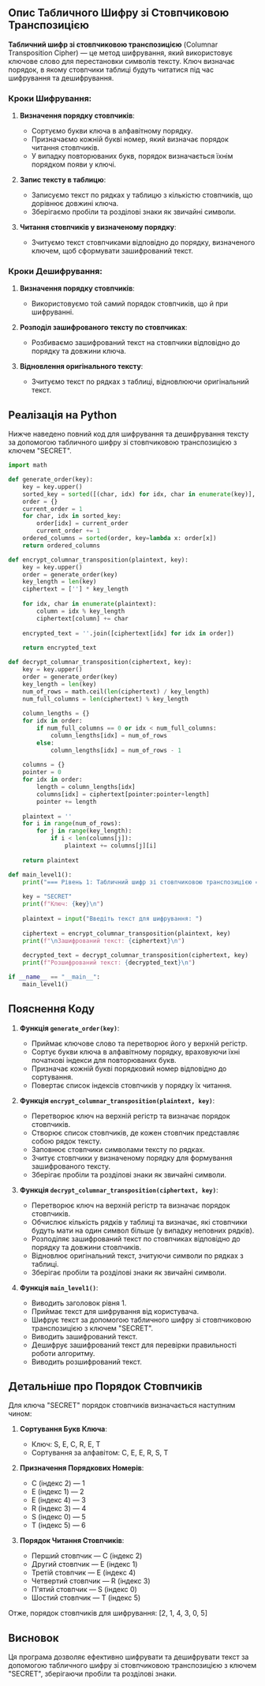 ## Опис Табличного Шифру зі Стовпчиковою Транспозицією

**Табличний шифр зі стовпчиковою транспозицією** (Columnar Transposition Cipher) — це метод шифрування, який використовує ключове слово для перестановки символів тексту. Ключ визначає порядок, в якому стовпчики таблиці будуть читатися під час шифрування та дешифрування.

### Кроки Шифрування:
1. **Визначення порядку стовпчиків**:
   - Сортуємо букви ключа в алфавітному порядку.
   - Призначаємо кожній букві номер, який визначає порядок читання стовпчиків.
   - У випадку повторюваних букв, порядок визначається їхнім порядком появи у ключі.

2. **Запис тексту в таблицю**:
   - Записуємо текст по рядках у таблицю з кількістю стовпчиків, що дорівнює довжині ключа.
   - Зберігаємо пробіли та розділові знаки як звичайні символи.

3. **Читання стовпчиків у визначеному порядку**:
   - Зчитуємо текст стовпчиками відповідно до порядку, визначеного ключем, щоб сформувати зашифрований текст.

### Кроки Дешифрування:
1. **Визначення порядку стовпчиків**:
   - Використовуємо той самий порядок стовпчиків, що й при шифруванні.

2. **Розподіл зашифрованого тексту по стовпчиках**:
   - Розбиваємо зашифрований текст на стовпчики відповідно до порядку та довжини ключа.

3. **Відновлення оригінального тексту**:
   - Зчитуємо текст по рядках з таблиці, відновлюючи оригінальний текст.

## Реалізація на Python

Нижче наведено повний код для шифрування та дешифрування тексту за допомогою табличного шифру зі стовпчиковою транспозицією з ключем "SECRET".

```python
import math

def generate_order(key):
    key = key.upper()
    sorted_key = sorted([(char, idx) for idx, char in enumerate(key)], key=lambda x: (x[0], x[1]))
    order = {}
    current_order = 1
    for char, idx in sorted_key:
        order[idx] = current_order
        current_order += 1
    ordered_columns = sorted(order, key=lambda x: order[x])
    return ordered_columns

def encrypt_columnar_transposition(plaintext, key):
    key = key.upper()
    order = generate_order(key)
    key_length = len(key)
    ciphertext = [''] * key_length
    
    for idx, char in enumerate(plaintext):
        column = idx % key_length
        ciphertext[column] += char
    
    encrypted_text = ''.join([ciphertext[idx] for idx in order])
    
    return encrypted_text

def decrypt_columnar_transposition(ciphertext, key):
    key = key.upper()
    order = generate_order(key)
    key_length = len(key)
    num_of_rows = math.ceil(len(ciphertext) / key_length)
    num_full_columns = len(ciphertext) % key_length
    
    column_lengths = {}
    for idx in order:
        if num_full_columns == 0 or idx < num_full_columns:
            column_lengths[idx] = num_of_rows
        else:
            column_lengths[idx] = num_of_rows - 1
    
    columns = {}
    pointer = 0
    for idx in order:
        length = column_lengths[idx]
        columns[idx] = ciphertext[pointer:pointer+length]
        pointer += length
    
    plaintext = ''
    for i in range(num_of_rows):
        for j in range(key_length):
            if i < len(columns[j]):
                plaintext += columns[j][i]
    
    return plaintext

def main_level1():
    print("=== Рівень 1: Табличний шифр зі стовпчиковою транспозицією ===\n")
    
    key = "SECRET"
    print(f"Ключ: {key}\n")
    
    plaintext = input("Введіть текст для шифрування: ")
    
    ciphertext = encrypt_columnar_transposition(plaintext, key)
    print(f"\nЗашифрований текст: {ciphertext}\n")
    
    decrypted_text = decrypt_columnar_transposition(ciphertext, key)
    print(f"Розшифрований текст: {decrypted_text}\n")

if __name__ == "__main__":
    main_level1()
```

## Пояснення Коду

1. **Функція `generate_order(key)`**:
    - Приймає ключове слово та перетворює його у верхній регістр.
    - Сортує букви ключа в алфавітному порядку, враховуючи їхні початкові індекси для повторюваних букв.
    - Призначає кожній букві порядковий номер відповідно до сортування.
    - Повертає список індексів стовпчиків у порядку їх читання.

2. **Функція `encrypt_columnar_transposition(plaintext, key)`**:
    - Перетворює ключ на верхній регістр та визначає порядок стовпчиків.
    - Створює список стовпчиків, де кожен стовпчик представляє собою рядок тексту.
    - Заповнює стовпчики символами тексту по рядках.
    - Зчитує стовпчики у визначеному порядку для формування зашифрованого тексту.
    - Зберігає пробіли та розділові знаки як звичайні символи.

3. **Функція `decrypt_columnar_transposition(ciphertext, key)`**:
    - Перетворює ключ на верхній регістр та визначає порядок стовпчиків.
    - Обчислює кількість рядків у таблиці та визначає, які стовпчики будуть мати на один символ більше (у випадку неповних рядків).
    - Розподіляє зашифрований текст по стовпчиках відповідно до порядку та довжини стовпчиків.
    - Відновлює оригінальний текст, зчитуючи символи по рядках з таблиці.
    - Зберігає пробіли та розділові знаки як звичайні символи.

4. **Функція `main_level1()`**:
    - Виводить заголовок рівня 1.
    - Приймає текст для шифрування від користувача.
    - Шифрує текст за допомогою табличного шифру зі стовпчиковою транспозицією з ключем "SECRET".
    - Виводить зашифрований текст.
    - Дешифрує зашифрований текст для перевірки правильності роботи алгоритму.
    - Виводить розшифрований текст.

## Детальніше про Порядок Стовпчиків

Для ключа "SECRET" порядок стовпчиків визначається наступним чином:

1. **Сортування Букв Ключа**:
   - Ключ: S, E, C, R, E, T
   - Сортування за алфавітом: C, E, E, R, S, T

2. **Призначення Порядкових Номерів**:
   - C (індекс 2) — 1
   - E (індекс 1) — 2
   - E (індекс 4) — 3
   - R (індекс 3) — 4
   - S (індекс 0) — 5
   - T (індекс 5) — 6

3. **Порядок Читання Стовпчиків**:
   - Перший стовпчик — C (індекс 2)
   - Другий стовпчик — E (індекс 1)
   - Третій стовпчик — E (індекс 4)
   - Четвертий стовпчик — R (індекс 3)
   - П'ятий стовпчик — S (індекс 0)
   - Шостий стовпчик — T (індекс 5)

Отже, порядок стовпчиків для шифрування: [2, 1, 4, 3, 0, 5]

## Висновок

Ця програма дозволяє ефективно шифрувати та дешифрувати текст за допомогою табличного шифру зі стовпчиковою транспозицією з ключем "SECRET", зберігаючи пробіли та розділові знаки.